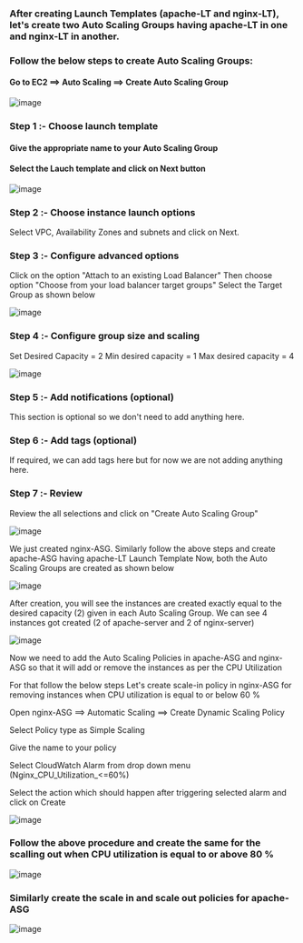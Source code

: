 ### After creating Launch Templates (apache-LT and nginx-LT), let's create two Auto Scaling Groups having apache-LT in one and nginx-LT in another.

### Follow the below steps to create Auto Scaling Groups:

#### Go to EC2 ==> Auto Scaling ==> Create Auto Scaling Group

![image](https://github.com/Kunal-Pere/AWS_Automated-Cloud-Web-Server-Scaling-with-Load-Balancing-and-Domain-Routing/assets/157100045/4d0a1ca1-edca-4712-b1b0-e67f30de858c)

### Step 1 :- Choose launch template

#### Give the appropriate name to your Auto Scaling Group
#### Select the Lauch template and click on Next button

![image](https://github.com/Kunal-Pere/AWS_Automated-Cloud-Web-Server-Scaling-with-Load-Balancing-and-Domain-Routing/assets/157100045/93a80380-5106-4b29-b0fe-1cfd79bc2338)

### Step 2 :- Choose instance launch options

  Select VPC, Availability Zones and subnets and click on Next.

### Step 3 :- Configure advanced options

  Click on the option "Attach to an existing Load Balancer"
  Then choose option "Choose from your load balancer target groups"
  Select the Target Group as shown below

![image](https://github.com/Kunal-Pere/AWS_Automated-Cloud-Web-Server-Scaling-with-Load-Balancing-and-Domain-Routing/assets/157100045/b2c217e7-ebc4-4254-8229-ac81e8035eaa)


### Step 4 :- Configure group size and scaling

  Set Desired Capacity = 2 Min desired capacity = 1 Max desired capacity = 4

![image](https://github.com/Kunal-Pere/AWS_Automated-Cloud-Web-Server-Scaling-with-Load-Balancing-and-Domain-Routing/assets/157100045/424cef5b-0372-4844-9976-140783cccaf7)

### Step 5 :- Add notifications (optional)

This section is optional so we don't need to add anything here.

### Step 6 :- Add tags (optional)

If required, we can add tags here but for now we are not adding anything here.

### Step 7 :- Review

Review the all selections and click on "Create Auto Scaling Group"

![image](https://github.com/Kunal-Pere/AWS_Automated-Cloud-Web-Server-Scaling-with-Load-Balancing-and-Domain-Routing/assets/157100045/42c6f395-8580-46da-aa38-d298970a47c8)

We just created nginx-ASG. Similarly follow the above steps and create apache-ASG having apache-LT Launch Template
Now, both the Auto Scaling Groups are created as shown below

![image](https://github.com/Kunal-Pere/AWS_Automated-Cloud-Web-Server-Scaling-with-Load-Balancing-and-Domain-Routing/assets/157100045/4a70d497-8f38-4a98-b473-ebb1488e211a)

After creation, you will see the instances are created exactly equal to the desired capacity (2) given in each Auto Scaling Group.
We can see 4 instances got created (2 of apache-server and 2 of nginx-server)

![image](https://github.com/Kunal-Pere/AWS_Automated-Cloud-Web-Server-Scaling-with-Load-Balancing-and-Domain-Routing/assets/157100045/da519d07-dbf5-4317-bce2-21983841499d)

Now we need to add the Auto Scaling Policies in apache-ASG and nginx-ASG so that it will add or remove the instances as per the CPU Utilization

For that follow the below steps
Let's create scale-in policy in nginx-ASG for removing instances when CPU utilization is equal to or below 60 %

Open nginx-ASG ==> Automatic Scaling ==> Create Dynamic Scaling Policy

Select Policy type as Simple Scaling

Give the name to your policy

Select CloudWatch Alarm from drop down menu (Nginx_CPU_Utilization_<=60%)

Select the action which should happen after triggering selected alarm and click on Create
 
![image](https://github.com/Kunal-Pere/AWS_Automated-Cloud-Web-Server-Scaling-with-Load-Balancing-and-Domain-Routing/assets/157100045/7f92849b-2c0f-4e38-84d8-122091712a53)


### Follow the above procedure and create the same for the scalling out when CPU utilization is equal to or above 80 %

![image](https://github.com/Kunal-Pere/AWS_Automated-Cloud-Web-Server-Scaling-with-Load-Balancing-and-Domain-Routing/assets/157100045/962c2140-9911-4d04-9316-0b044443a8fe)


### Similarly create the scale in and scale out policies for apache-ASG

![image](https://github.com/Kunal-Pere/AWS_Automated-Cloud-Web-Server-Scaling-with-Load-Balancing-and-Domain-Routing/assets/157100045/8433c9c2-0cff-4266-9e85-5a1a76214b2d)

